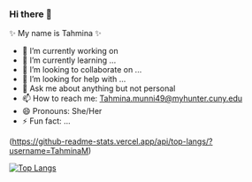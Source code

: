 ### Hi there 👋

✨ My name is Tahmina ✨ 



- 🔭 I’m currently working on 
- 🌱 I’m currently learning ...
- 👯 I’m looking to collaborate on ...
- 🤔 I’m looking for help with ...
- 💬 Ask me about anything but not personal
- 📫 How to reach me: Tahmina.munni49@myhunter.cuny.edu
- 😄 Pronouns: She/Her
- ⚡ Fun fact: ...

(https://github-readme-stats.vercel.app/api/top-langs/?username=TahminaM)

[![Top Langs](https://github-readme-stats-git-masterrstaa-rickstaa.vercel.app/api/top-langs/?username=TahminaM)](https://github.com/anuraghazra/github-readme-stats)
